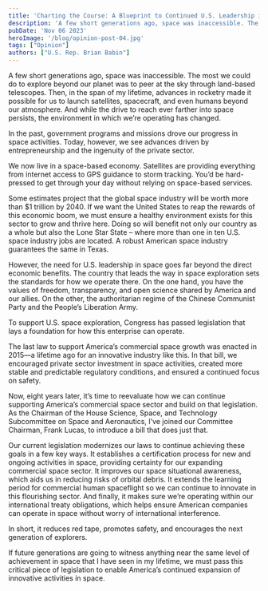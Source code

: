 ```yaml
---
title: 'Charting the Course: A Blueprint to Continued U.S. Leadership in Space'
description: 'A few short generations ago, space was inaccessible. The most we could do to explore beyond our planet was to peer at the sky through land-based telescopes.'
pubDate: 'Nov 06 2023'
heroImage: '/blog/opinion-post-04.jpg'
tags: ["Opinion"]
authors: ["U.S. Rep. Brian Babin"]
---
```


A few short generations ago, space was inaccessible. The most we could do to explore beyond our planet was to peer at the sky through land-based telescopes. Then, in the span of my lifetime, advances in rocketry made it possible for us to launch satellites, spacecraft, and even humans beyond our atmosphere. And while the drive to reach ever farther into space persists, the environment in which we’re operating has changed.

In the past, government programs and missions drove our progress in space activities. Today, however, we see advances driven by entrepreneurship and the ingenuity of the private sector.

We now live in a space-based economy. Satellites are providing everything from internet access to GPS guidance to storm tracking. You’d be hard-pressed to get through your day without relying on space-based services.

Some estimates project that the global space industry will be worth more than $1 trillion by 2040. If we want the United States to reap the rewards of this economic boom, we must ensure a healthy environment exists for this sector to grow and thrive here. Doing so will benefit not only our country as a whole but also the Lone Star State – where more than one in ten U.S. space industry jobs are located. A robust American space industry guarantees the same in Texas.

However, the need for U.S. leadership in space goes far beyond the direct economic benefits. The country that leads the way in space exploration sets the standards for how we operate there. On the one hand, you have the values of freedom, transparency, and open science shared by America and our allies. On the other, the authoritarian regime of the Chinese Communist Party and the People’s Liberation Army.

To support U.S. space exploration, Congress has passed legislation that lays a foundation for how this enterprise can operate.

The last law to support America’s commercial space growth was enacted in 2015—a lifetime ago for an innovative industry like this. In that bill, we encouraged private sector investment in space activities, created more stable and predictable regulatory conditions, and ensured a continued focus on safety.

Now, eight years later, it’s time to reevaluate how we can continue supporting America’s commercial space sector and build on that legislation. As the Chairman of the House Science, Space, and Technology Subcommittee on Space and Aeronautics, I’ve joined our Committee Chairman, Frank Lucas, to introduce a bill that does just that.

Our current legislation modernizes our laws to continue achieving these goals in a few key ways. It establishes a certification process for new and ongoing activities in space, providing certainty for our expanding commercial space sector. It improves our space situational awareness, which aids us in reducing risks of orbital debris. It extends the learning period for commercial human spaceflight so we can continue to innovate in this flourishing sector. And finally, it makes sure we’re operating within our international treaty obligations, which helps ensure American companies can operate in space without worry of international interference.

In short, it reduces red tape, promotes safety, and encourages the next generation of explorers.

If future generations are going to witness anything near the same level of achievement in space that I have seen in my lifetime, we must pass this critical piece of legislation to enable America’s continued expansion of innovative activities in space.
